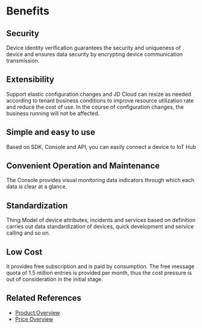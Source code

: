 # Benefits

## **Security**

Device identity verification guarantees the security and uniqueness of device and ensures data security by encrypting device communication transmission.

## **Extensibility**

Support elastic configuration changes and JD Cloud can resize as needed according to tenant business conditions to improve resource utilization rate and reduce the cost of use. In the course of configuration changes, the business running will not be affected.

## **Simple and easy to use**

Based on SDK, Console and API, you can easily connect a device to IoT Hub

## **Convenient Operation and Maintenance**

The Console provides visual monitoring data indicators through which each data is clear at a glance.

## **Standardization**

Thing Model of device attributes, incidents and services based on definition carries out data standardization of devices, quick development and service calling and so on.

## **Low Cost**

It provides free subscription and is paid by consumption. The free message quota of 1.5 million entries is provided per month, thus the cost pressure is out of consideration in the initial stage.

## Related References

- [Product Overview](../Introduction/Product-Overview.md)
- [Price Overview](../Pricing/Price-Overview.md)
